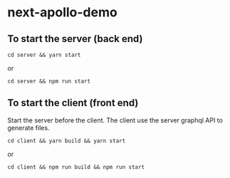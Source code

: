 # next-apollo-demo

## To start the server (back end)

```console
cd server && yarn start
```

or

```console
cd server && npm run start
```

## To start the client (front end)

Start the server before the client.
The client use the server graphql API to generate files.

```console
cd client && yarn build && yarn start
```

or

```console
cd client && npm run build && npm run start
```
